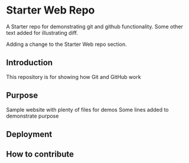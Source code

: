 # Starter Web Repo

A Starter repo for demonstrating git and github functionality.
Some other text added for illustrating diff.

Adding a change to the Starter Web repo section.

## Introduction
This repository is for showing how Git and GitHub work

## Purpose

Sample website with plenty of files for demos
Some lines added to demonstrate purpose

## Deployment

## How to contribute
